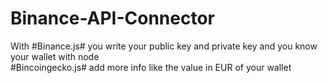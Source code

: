 # Binance-API-Connector

With #Binance.js# you write your public key and private key and you know your wallet with node
<br>
#Bincoingecko.js# add more info like the value in EUR of your wallet
